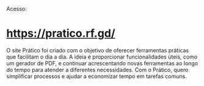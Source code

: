 Acesso:
# https://pratico.rf.gd/

O site Prático foi criado com o objetivo de oferecer ferramentas práticas que facilitam o dia a dia. A ideia é proporcionar funcionalidades úteis, como um gerador de PDF, e continuar acrescentando novas ferramentas ao longo do tempo para atender a diferentes necessidades. Com o Prático, quero simplificar processos e ajudar a economizar tempo em tarefas comuns.
